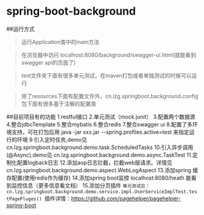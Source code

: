 # spring-boot-background

##运行方式
>运行Application类中的main方法

>在浏览器中访问 localhost:8080/background/swagger-ui.html(就能看到swagger api的页面了)

>test文件夹下面有很多单元测试，在maven打包或者单独测试的时候可以运行

>除了resources下面有配置文件外，cn.lzg.springboot.background.config包下面有很多基于注解的配置类


##目前项目有的功能
	1.restful接口
	2.单元测试（mock junit）
	3.配置两个数据源
	4.整合jdbcTemplate
	5.整合mybatis
	6.整合redis
	7.整合swagger ui
	8.配置了多环境支持，可在打包后用 java -jar xxx.jar --spring.profiles.active=test 来指定运行的环境
	9.引入定时任务,demo见 cn.lzg.springboot.background.demo.task.ScheduledTasks
	10.引入异步调用(@Async),demo见 cn.lzg.springboot.background.demo.async.TaskTest
	11.定制化配置logback日志
	12.添加aop日志拦截，拦截web层请求。详情见 cn.lzg.springboot.background.demo.aspect.WebLogAspect
	13.添加spring 缓存配置(使用redis作为缓存)
	14.添加spring boot监控 localhost:8080/heath 能看到监控信息（更多信息看文档）
	15.添加分页插件
	    ```单元测试见：cn.lzg.springboot.background.demo.service.impl.UserServiceImplTest.testPagePluges()
	    ```插件详情：https://github.com/pagehelper/pagehelper-spring-boot